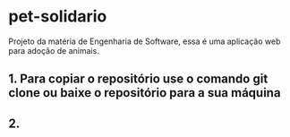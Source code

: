 # pet-solidario
Projeto da matéria de Engenharia de Software, essa é uma aplicação web para adoção de animais.

## 1. Para copiar o repositório use o comando git clone ou baixe o repositório para a sua máquina

## 2. 
